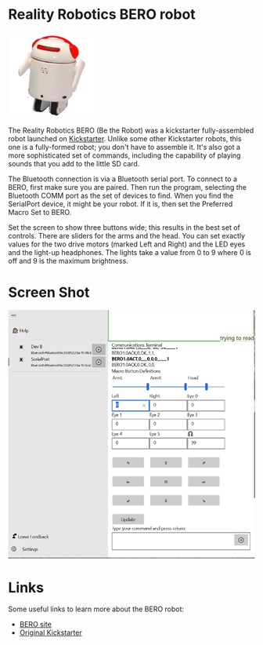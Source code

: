 ﻿# Reality Robotics BERO robot

![Robot](../DevicePictures/RealityRobotics_Bero-175.png)

The Reality Robotics BERO (Be the Robot) was a kickstarter fully-assembled robot launched on [Kickstarter](https://www.kickstarter.com/projects/realityrobotics/be-the-robot-bero-bluetooth-controlled-open-source). Unlike
some other Kickstarter robots, this one is a fully-formed robot; you don't have to assemble it. It's also
got a more sophisticated set of commands, including the capability of playing sounds that you add
to the little SD card.

The Bluetooth connection is via a Bluetooth serial port. To connect to a BERO, first make sure you are paired.
Then run the program, selecting the Bluetooth COMM port as the set of devices to find. When you find the SerialPort
device, it might be your robot. If it is, then set the Preferred Macro Set to BERO.

Set the screen to show three buttons wide; this results in the best set of controls. There are sliders for the arms 
and the head. You can set exactly values for the two drive motors (marked Left and Right) and the LED eyes and the 
light-up headphones. The lights take a value from 0 to 9 where 0 is off and 9 is the maximum brightness.

# Screen Shot
![Screen Shot](../ScreenShots/Device_RealityRobotics_Bero.png)

# Links
Some useful links to learn more about the BERO robot:

* [BERO site](http://realityrobotics.com/)
* [Original Kickstarter](https://www.kickstarter.com/projects/realityrobotics/be-the-robot-bero-bluetooth-controlled-open-source)
